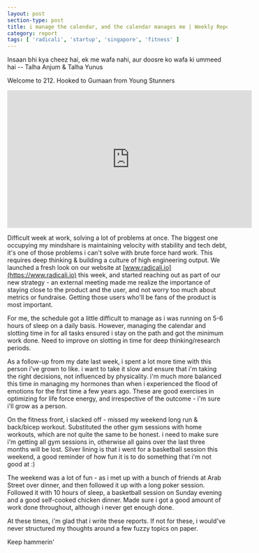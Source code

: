 ```yaml
---
layout: post
section-type: post
title: i manage the calendar, and the calendar manages me | Weekly Report 212
category: report
tags: [ 'radicali', 'startup', 'singapore', 'fitness' ]
---
```


Insaan bhi kya cheez hai,
ek me wafa nahi,
aur doosre ko wafa ki ummeed hai
 -- Talha Anjum & Talha Yunus

Welcome to 212. Hooked to Gumaan from Young Stunners

<iframe width="560" height="315" src="https://www.youtube.com/embed/jIQ0Dx-4peE" frameborder="0" allow="accelerometer; autoplay; clipboard-write; encrypted-media; gyroscope; picture-in-picture" allowfullscreen></iframe>

Difficult week at work, solving a lot of problems at once. The biggest one occupying my mindshare is maintaining velocity with stability and tech debt, it's one of those problems i can't solve with brute force hard work. This requires deep thinking & building a culture of high engineering output. We launched a fresh look on our website at [www.radicali.io](https://www.radicali.io) this week, and started reaching out as part of our new strategy - an external meeting made me realize the importance of staying close to the product and the user, and not worry too much about metrics or fundraise. Getting those users who'll be fans of the product is most important. 

For me, the schedule got a little difficult to manage as i was running on 5-6 hours of sleep on a daily basis. However, managing the calendar and slotting time in for all tasks ensured i stay on the path and got the minimum work done. Need to improve on slotting in time for deep thinking/research periods.

As a follow-up from my date last week, i spent a lot more time with this person i've grown to like. i want to take it slow and ensure that i'm taking the right decisions, not influenced by physicality. i'm much more balanced this time in managing my hormones than when i experienced the flood of emotions for the first time a few years ago. These are good exercises in optimizing for life force energy, and irrespective of the outcome - i'm sure i'll grow as a person.

On the fitness front, i slacked off - missed my weekend long run & back/bicep workout. Substituted the other gym sessions with home workouts, which are not quite the same to be honest. i need to make sure i'm getting all gym sessions in, otherwise all gains over the last three months will be lost. Silver lining is that i went for a basketball session this weekend, a good reminder of how fun it is to do something that i'm not good at :)

The weekend was a lot of fun - as i met up with a bunch of friends at Arab Street over dinner, and then followed it up with a long poker session. Followed it with 10 hours of sleep, a basketball session on Sunday evening and a good self-cooked chicken dinner. Made sure i got a good amount of work done throughout, although i never get enough done.

At these times, i'm glad that i write these reports. If not for these, i would've never structured my thoughts around a few fuzzy topics on paper.

Keep hammerin'